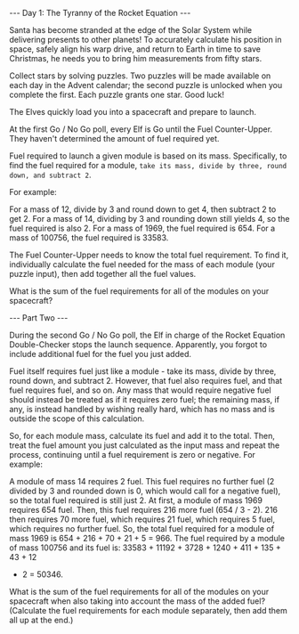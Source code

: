 --- Day 1: The Tyranny of the Rocket Equation ---

Santa has become stranded at the edge of the Solar System while delivering
presents to other planets! To accurately calculate his position in space,
safely align his warp drive, and return to Earth in time to save Christmas, he
needs you to bring him measurements from fifty stars.

Collect stars by solving puzzles. Two puzzles will be made available on each
day in the Advent calendar; the second puzzle is unlocked when you complete the
first. Each puzzle grants one star. Good luck!

The Elves quickly load you into a spacecraft and prepare to launch.

At the first Go / No Go poll, every Elf is Go until the Fuel Counter-Upper.
They haven't determined the amount of fuel required yet.

Fuel required to launch a given module is based on its mass. Specifically, to
find the fuel required for a module, `take its mass, divide by three, round
down, and subtract 2`.

For example:

For a mass of 12, divide by 3 and round down to get 4, then subtract 2 to get
2.  For a mass of 14, dividing by 3 and rounding down still yields 4, so the
fuel required is also 2.  For a mass of 1969, the fuel required is 654.  For a
mass of 100756, the fuel required is 33583.

The Fuel Counter-Upper needs to know the total fuel requirement. To find it,
individually calculate the fuel needed for the mass of each module (your puzzle
input), then add together all the fuel values.

What is the sum of the fuel requirements for all of the modules on your
spacecraft?

--- Part Two ---

During the second Go / No Go poll, the Elf in charge of the Rocket Equation
Double-Checker stops the launch sequence. Apparently, you forgot to include
additional fuel for the fuel you just added.

Fuel itself requires fuel just like a module - take its mass, divide by three,
round down, and subtract 2. However, that fuel also requires fuel, and that
fuel requires fuel, and so on. Any mass that would require negative fuel should
instead be treated as if it requires zero fuel; the remaining mass, if any, is
instead handled by wishing really hard, which has no mass and is outside the
scope of this calculation.

So, for each module mass, calculate its fuel and add it to the total. Then,
treat the fuel amount you just calculated as the input mass and repeat the
process, continuing until a fuel requirement is zero or negative. For example:

A module of mass 14 requires 2 fuel. This fuel requires no further fuel (2
divided by 3 and rounded down is 0, which would call for a negative fuel), so
the total fuel required is still just 2.  At first, a module of mass 1969
requires 654 fuel. Then, this fuel requires 216 more fuel (654 / 3 - 2). 216
then requires 70 more fuel, which requires 21 fuel, which requires 5 fuel,
which requires no further fuel. So, the total fuel required for a module of
mass 1969 is 654 + 216 + 70 + 21 + 5 = 966.  The fuel required by a module of
mass 100756 and its fuel is: 33583 + 11192 + 3728 + 1240 + 411 + 135 + 43 + 12
+ 2 = 50346.

What is the sum of the fuel requirements for all of the modules on your
spacecraft when also taking into account the mass of the added fuel? (Calculate
the fuel requirements for each module separately, then add them all up at the
end.)

